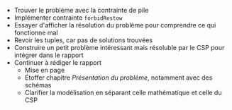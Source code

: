 - Trouver le problème avec la contrainte de pile
- Implémenter contrainte `forbidRestow`
- Essayer d'afficher la résolution du problème pour comprendre ce qui fonctionne mal
- Revoir les tuples, car pas de solutions trouvées
- Construire un petit problème intéressant mais résoluble par le CSP pour intégrer dans le rapport
- Continuer à rédiger le rapport
  - Mise en page
  - Étoffer chapitre *Présentation du problème*, notamment avec des schémas
  - Clarifier la modélisation en séparant celle mathématique et celle du CSP
